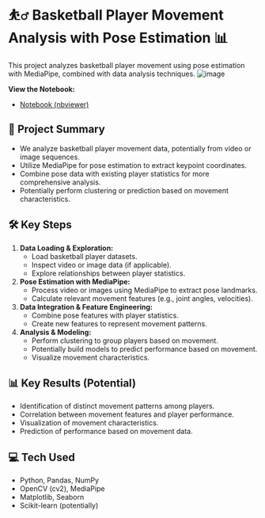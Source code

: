 # ⛹️‍♂️ Basketball Player Movement Analysis with Pose Estimation 📊

This project analyzes basketball player movement using pose estimation with MediaPipe, combined with data analysis techniques.
![image](https://github.com/user-attachments/assets/6f24fc18-d96e-4826-8ac6-e854c52f4886)

**View the Notebook:**

* [Notebook (nbviewer)](https://github.com/TaqiRaza512/Pose-Estimation/blob/main/pose-detection-system-mediapipe.ipynb) 

## 🚀 Project Summary

* We analyze basketball player movement data, potentially from video or image sequences.
* Utilize MediaPipe for pose estimation to extract keypoint coordinates.
* Combine pose data with existing player statistics for more comprehensive analysis.
* Potentially perform clustering or prediction based on movement characteristics.

## 🛠️ Key Steps

1.  **Data Loading & Exploration:**
    * Load basketball player datasets.
    * Inspect video or image data (if applicable).
    * Explore relationships between player statistics.
2.  **Pose Estimation with MediaPipe:**
    * Process video or images using MediaPipe to extract pose landmarks.
    * Calculate relevant movement features (e.g., joint angles, velocities).
3.  **Data Integration & Feature Engineering:**
    * Combine pose features with player statistics.
    * Create new features to represent movement patterns.
4.  **Analysis & Modeling:**
    * Perform clustering to group players based on movement.
    * Potentially build models to predict performance based on movement.
    * Visualize movement characteristics.

## 📊 Key Results (Potential)

* Identification of distinct movement patterns among players.
* Correlation between movement features and player performance.
* Visualization of movement characteristics.
* Prediction of performance based on movement data.

## 💻 Tech Used

* Python, Pandas, NumPy
* OpenCV (cv2), MediaPipe
* Matplotlib, Seaborn
* Scikit-learn (potentially)
